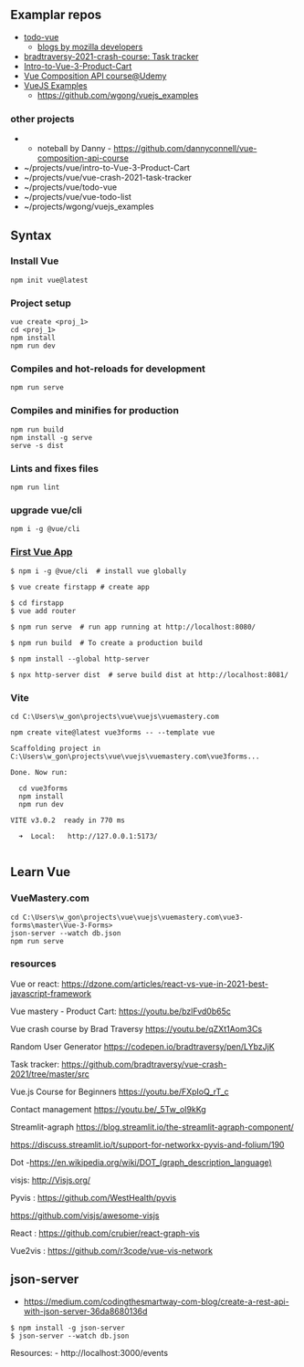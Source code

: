 ## Examplar repos

- [todo-vue](https://github.com/mdn/todo-vue)
	- [blogs by mozilla developers](https://developer.mozilla.org/en-US/docs/Learn/Tools_and_testing/Client-side_JavaScript_frameworks/Vue_first_component)
- [bradtraversy-2021-crash-course: Task tracker](https://github.com/bradtraversy/vue-crash-2021)
- [Intro-to-Vue-3-Product-Cart](https://youtu.be/bzlFvd0b65c)
- [Vue Composition API course@Udemy](https://github.com/dannyconnell/vue-composition-api-course.git)
- [VueJS Examples](https://vuejs.org/examples/#counter)
	- https://github.com/wgong/vuejs_examples


### other projects

- 
  - noteball by Danny - https://github.com/dannyconnell/vue-composition-api-course
- ~/projects/vue/intro-to-Vue-3-Product-Cart
- ~/projects/vue/vue-crash-2021-task-tracker
- ~/projects/vue/todo-vue
- ~/projects/vue/vue-todo-list
- ~/projects/wgong/vuejs_examples


## Syntax

### Install Vue

```
npm init vue@latest
```

### Project setup
```
vue create <proj_1>
cd <proj_1>
npm install
npm run dev
```
### Compiles and hot-reloads for development
```
npm run serve
```
### Compiles and minifies for production
```
npm run build
npm install -g serve
serve -s dist
```
### Lints and fixes files
```
npm run lint
```
### upgrade vue/cli
```
npm i -g @vue/cli
```
### [First Vue App](https://fjolt.com/article/vue-create-your-first-app)
```
$ npm i -g @vue/cli  # install vue globally

$ vue create firstapp # create app

$ cd firstapp
$ vue add router

$ npm run serve  # run app running at http://localhost:8080/

$ npm run build  # To create a production build

$ npm install --global http-server

$ npx http-server dist  # serve build dist at http://localhost:8081/
```

### Vite
```
cd C:\Users\w_gon\projects\vue\vuejs\vuemastery.com

npm create vite@latest vue3forms -- --template vue

Scaffolding project in C:\Users\w_gon\projects\vue\vuejs\vuemastery.com\vue3forms...

Done. Now run:

  cd vue3forms
  npm install
  npm run dev
  
VITE v3.0.2  ready in 770 ms

  ➜  Local:   http://127.0.0.1:5173/
  
```

## Learn Vue
### VueMastery.com

```
cd C:\Users\w_gon\projects\vue\vuejs\vuemastery.com\vue3-forms\master\Vue-3-Forms>
json-server --watch db.json
npm run serve
```

### resources
Vue or react: https://dzone.com/articles/react-vs-vue-in-2021-best-javascript-framework

Vue mastery - Product Cart:
https://youtu.be/bzlFvd0b65c

Vue crash course by Brad Traversy
https://youtu.be/qZXt1Aom3Cs

Random User Generator
https://codepen.io/bradtraversy/pen/LYbzJjK

Task tracker:
https://github.com/bradtraversy/vue-crash-2021/tree/master/src

Vue.js Course for Beginners
https://youtu.be/FXpIoQ_rT_c

Contact management 
https://youtu.be/_5Tw_oI9kKg

Streamlit-agraph
https://blog.streamlit.io/the-streamlit-agraph-component/
 
https://discuss.streamlit.io/t/support-for-networkx-pyvis-and-folium/190


Dot -https://en.wikipedia.org/wiki/DOT_(graph_description_language)

visjs: http://Visjs.org/

Pyvis : https://github.com/WestHealth/pyvis

https://github.com/visjs/awesome-visjs

React : https://github.com/crubier/react-graph-vis

Vue2vis : https://github.com/r3code/vue-vis-network

## json-server

- https://medium.com/codingthesmartway-com-blog/create-a-rest-api-with-json-server-36da8680136d

```
$ npm install -g json-server
$ json-server --watch db.json
```
Resources:
	- http://localhost:3000/events
